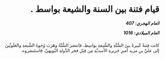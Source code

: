 <h1 dir="rtl">قيام فتنة بين السنة والشيعة بواسط .</h1>

<h5 dir="rtl">العام الهجري:  407

العام الميلادي: 1016

</h5>

<p dir="rtl">كانت فِتنةٌ كَبيرةٌ بينَ السُّنَّةِ والشِّيعةِ بواسِط، فانتصَرَ السُّنَّةُ وهَرَبَ وُجوهُ الشِّيعةِ والعَلَويِّينَ إلى عليِّ بنِ مزيد أميرِ جَزيرةِ الأسديَّةِ مِن قِبَلِ فخر الدَّولةِ البُويهيِّ، فاستَنصَروه.</p></br>
